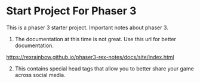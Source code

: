 # Start Project For Phaser 3

This is a phaser 3 starter project.  Important notes about phaser 3.

1) The documentation at this time is not great.  Use this url for better documentation.

https://rexrainbow.github.io/phaser3-rex-notes/docs/site/index.html

2) This contains special head tags that allow you to better share your game across social media.

